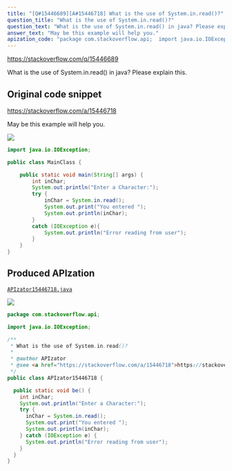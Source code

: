 ```yaml
---
title: "[Q#15446689][A#15446718] What is the use of System.in.read()?"
question_title: "What is the use of System.in.read()?"
question_text: "What is the use of System.in.read() in java? Please explain this."
answer_text: "May be this example will help you."
apization_code: "package com.stackoverflow.api;  import java.io.IOException;  /**  * What is the use of System.in.read()?  *  * @author APIzator  * @see <a href=\"https://stackoverflow.com/a/15446718\">https://stackoverflow.com/a/15446718</a>  */ public class APIzator15446718 {    public static void be() {     int inChar;     System.out.println(\"Enter a Character:\");     try {       inChar = System.in.read();       System.out.print(\"You entered \");       System.out.println(inChar);     } catch (IOException e) {       System.out.println(\"Error reading from user\");     }   } }"
---
```


https://stackoverflow.com/q/15446689

What is the use of System.in.read() in java?
Please explain this.



## Original code snippet

https://stackoverflow.com/a/15446718

May be this example will help you.

<div class="code-logo"><img src="/stackoverflow.png" /></div>

```java
import java.io.IOException;

public class MainClass {

    public static void main(String[] args) {
        int inChar;
        System.out.println("Enter a Character:");
        try {
            inChar = System.in.read();
            System.out.print("You entered ");
            System.out.println(inChar);
        }
        catch (IOException e){
            System.out.println("Error reading from user");
        }
    }
}
```

## Produced APIzation

[`APIzator15446718.java`](https://github.com/pasqualesalza/apization-temp/raw/main/data/search/APIzator15446718.java)

<div class="code-logo"><img src="/apizator.png" /></div>

```java
package com.stackoverflow.api;

import java.io.IOException;

/**
 * What is the use of System.in.read()?
 *
 * @author APIzator
 * @see <a href="https://stackoverflow.com/a/15446718">https://stackoverflow.com/a/15446718</a>
 */
public class APIzator15446718 {

  public static void be() {
    int inChar;
    System.out.println("Enter a Character:");
    try {
      inChar = System.in.read();
      System.out.print("You entered ");
      System.out.println(inChar);
    } catch (IOException e) {
      System.out.println("Error reading from user");
    }
  }
}

```